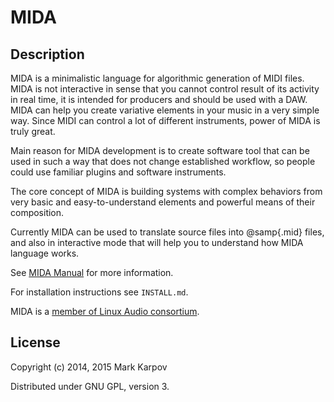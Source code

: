 # MIDA

## Description

MIDA is a minimalistic language for algorithmic generation of MIDI
files. MIDA is not interactive in sense that you cannot control result
of its activity in real time, it is intended for producers and should
be used with a DAW. MIDA can help you create variative elements in
your music in a very simple way. Since MIDI can control a lot of
different instruments, power of MIDA is truly great.

Main reason for MIDA development is to create software tool that can
be used in such a way that does not change established workflow, so
people could use familiar plugins and software instruments.

The core concept of MIDA is building systems with complex behaviors
from very basic and easy-to-understand elements and powerful means of
their composition.

Currently MIDA can be used to translate source files into @samp{.mid}
files, and also in interactive mode that will help you to understand
how MIDA language works.

See [MIDA Manual](https://mrkkrp.github.io/mida/) for more information.

For installation instructions see `INSTALL.md`.

MIDA is a
[member of Linux Audio consortium](http://linuxaudio.org/members.html).

## License

Copyright (c) 2014, 2015 Mark Karpov

Distributed under GNU GPL, version 3.
